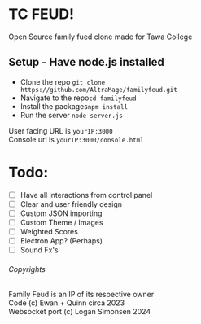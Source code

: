 # TC FEUD!
Open Source family fued clone made for Tawa College

## Setup - Have node.js installed
- Clone the repo ```git clone https://github.com/AltraMage/familyfeud.git```
- Navigate to the repo```cd familyfeud```
- Install the packages```npm install```
- Run the server ```node server.js```

User facing URL is ```yourIP:3000```  
Console url is ```yourIP:3000/console.html```

# Todo:
- [ ] Have all interactions from control panel
- [ ] Clear and user friendly design
- [ ] Custom JSON importing
- [ ] Custom Theme / Images
- [ ] Weighted Scores
- [ ] Electron App? (Perhaps)
- [ ] Sound Fx's

###### Copyrights
Family Feud is an IP of its respective owner  
Code (c) Ewan + Quinn circa 2023  
Websocket port (c) Logan Simonsen 2024